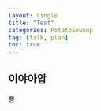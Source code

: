 ```yaml
---
layout: single
title: "Test"
categories: PotatoSouuup
tag: [talk, plan]
toc: true
---
```


## 이야아압
뿅
